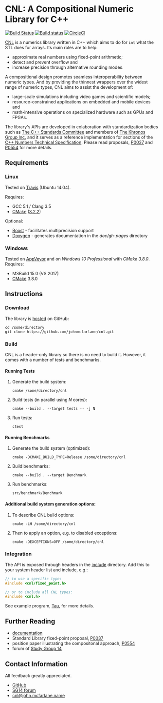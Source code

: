 # CNL: A Compositional Numeric Library for C++

[![Build Status](https://travis-ci.org/johnmcfarlane/cnl.svg?branch=develop)](https://travis-ci.org/johnmcfarlane/cnl)
[![Build status](https://ci.appveyor.com/api/projects/status/9s7daasmvku9ttvd/branch/develop?svg=true)](https://ci.appveyor.com/project/johnmcfarlane/cnl/branch/develop)
[![CircleCI](https://circleci.com/gh/johnmcfarlane/cnl/tree/develop.svg?style=svg)](https://circleci.com/gh/johnmcfarlane/cnl/tree/develop)

[CNL](https://github.com/johnmcfarlane/cnl) is a numerics library written in C++
which aims to do for `int` what the STL does for arrays.
Its main roles are to help:

* approximate real numbers using fixed-point arithmetic;
* detect and prevent overflow and
* increase precision through alternative rounding modes.

A compositional design promotes seamless interoperability between numeric types.
And by providing the thinnest wrappers over the widest range of numeric types,
CNL aims to assist the development of:

* large-scale simulations including video games and scientific models;
* resource-constrained applications on embedded and mobile devices and
* math-intensive operations on specialized hardware such as GPUs and FPGAs.

The library's APIs are developed in colaboration with standardization
bodies such as [The C++ Standards Committee](http://www.open-std.org/jtc1/sc22/wg21/)
and members of [The Khronos Group Inc.](https://www.khronos.org/)
and it serves as a reference implementation for sections of the
[C++ Numbers Technical Specification](http://wg21.link/p0101).
Please read proposals, [P0037](http://wg21.link/p0037)
and [P0554](http://wg21.link/p0554) for more details.

## Requirements

### Linux

Tested on [Travis](https://travis-ci.org/johnmcfarlane/cnl) (Ubuntu 14.04).

Requires:

- GCC 5.1 / Clang 3.5
- [CMake](https://cmake.org/download/) ([3.2.2](https://docs.travis-ci.com/user/languages/cpp/#CMake))

Optional:

- [Boost](http://www.boost.org/) - facilitates multiprecision support
- [Doxygen](http://www.doxygen.org/) - generates documentation in the *doc/gh-pages* directory

### Windows

Tested on [AppVeyor](https://ci.appveyor.com/project/johnmcfarlane/cnl/branch/develop)
and on *Windows 10 Professional* with *CMake 3.8.0*. Requires:

- MSBuild 15.0 (VS 2017)
- [CMake](https://cmake.org/download/) 3.8.0

## Instructions

### Download

The library is [hosted](https://github.com/johnmcfarlane/cnl) on GitHub:

```shell
cd /some/directory
git clone https://github.com/johnmcfarlane/cnl.git
```

### Build

CNL is a header-only library so there is no need to build it.
However, it comes with a number of tests and benchmarks.

#### Running Tests

1. Generate the build system:

   `cmake /some/directory/cnl`

2. Build tests (in parallel using *N* cores):

   `cmake --build . --target tests -- -j N`

3. Run tests:

   `ctest`

#### Running Benchmarks

1. Generate the build system (optimized):

   `cmake -DCMAKE_BUILD_TYPE=Release /some/directory/cnl`

2. Build benchmarks:

   `cmake --build . --target Benchmark`

3. Run benchmarks:

   `src/benchmark/Benchmark`

#### Additional build system generation options:

1. To describe CNL build options:

   `cmake -LH /some/directory/cnl`

2. Then to apply an option, e.g. to disabled exceptions:

   `cmake -DEXCEPTIONS=OFF /some/directory/cnl`

### Integration

The API is exposed through headers in the [include](./include/) directory.
Add this to your system header list and include, e.g.:

```c++
// to use a specific type:
#include <cnl/fixed_point.h>

// or to include all CNL types:
#include <cnl.h>
```

See example program, [Tau](./example/tau/README.md), for more details.

## Further Reading

- [documentation](http://johnmcfarlane.github.io/cnl/)
- Standard Library fixed-point proposal, [P0037](http://wg21.link/p0037)
- position paper illustrating the compositonal approach, [P0554](http://wg21.link/p0554)
- forum of [Study Group 14](https://groups.google.com/a/isocpp.org/forum/#!forum/sg14)

## Contact Information

All feedback greatly appreciated.

- [GitHub](https://github.com/johnmcfarlane)
- [SG14 forum](https://groups.google.com/a/isocpp.org/forum/#!forum/sg14)
- [cnl@john.mcfarlane.name](mailto:cnl@john.mcfarlane.name)
